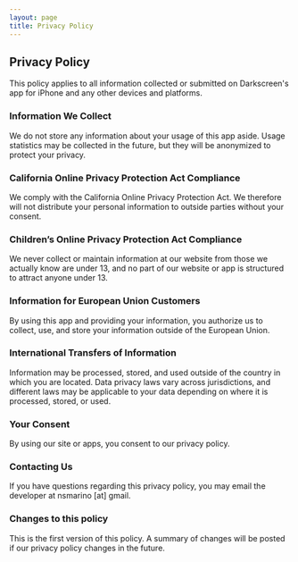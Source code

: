 ```yaml
---
layout: page
title: Privacy Policy
---
```


## Privacy Policy

This policy applies to all information collected or submitted on Darkscreen's app for iPhone and any other devices and platforms.

### Information We Collect

We do not store any information about your usage of this app aside. Usage statistics may be collected in the future, but they will be anonymized to protect your privacy.

### California Online Privacy Protection Act Compliance

We comply with the California Online Privacy Protection Act. We therefore will not distribute your personal information to outside parties without your consent.

### Children’s Online Privacy Protection Act Compliance

We never collect or maintain information at our website from those we actually know are under 13, and no part of our website or app is structured to attract anyone under 13.

### Information for European Union Customers

By using this app and providing your information, you authorize us to collect, use, and store your information outside of the European Union.

### International Transfers of Information

Information may be processed, stored, and used outside of the country in which you are located. Data privacy laws vary across jurisdictions, and different laws may be applicable to your data depending on where it is processed, stored, or used.

### Your Consent

By using our site or apps, you consent to our privacy policy.

### Contacting Us

If you have questions regarding this privacy policy, you may email the developer at nsmarino [at] gmail.

### Changes to this policy

This is the first version of this policy. A summary of changes will be posted if our privacy policy changes in the future.
